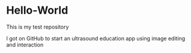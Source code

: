 # Hello-World
This is my test repository

I got on GitHub to start an ultrasound education app using image editing and interaction
